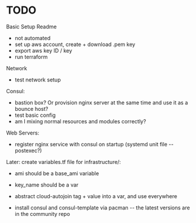 # TODO

Basic Setup Readme
- not automated
- set up aws account, create + download .pem key
- export aws key ID / key
- run terraform


Network
- test network setup

Consul:
- bastion box? Or provision nginx server at the same time and use it as a bounce host?
- test basic config
- am I mixing normal resources and modules correctly?

Web Servers:
- register nginx service with consul on startup (systemd unit file -- postexec?)


Later:
create variables.tf file for infrastructure/:
- ami should be a base_ami variable
- key_name should be a var
- abstract cloud-autojoin tag + value into a var, and use everywhere

- install consul and consul-template via pacman -- the latest versions are in the community repo
